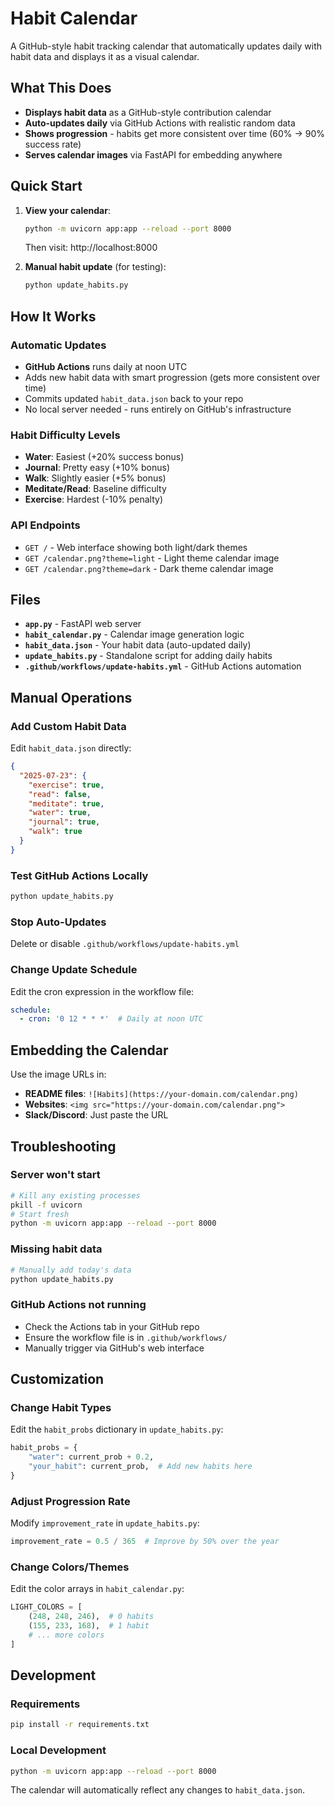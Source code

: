 # Habit Calendar

A GitHub-style habit tracking calendar that automatically updates daily with habit data and displays it as a visual calendar.

## What This Does

- **Displays habit data** as a GitHub-style contribution calendar
- **Auto-updates daily** via GitHub Actions with realistic random data
- **Shows progression** - habits get more consistent over time (60% → 90% success rate)
- **Serves calendar images** via FastAPI for embedding anywhere

## Quick Start

1. **View your calendar**: 
   ```bash
   python -m uvicorn app:app --reload --port 8000
   ```
   Then visit: http://localhost:8000

2. **Manual habit update** (for testing):
   ```bash
   python update_habits.py
   ```

## How It Works

### Automatic Updates
- **GitHub Actions** runs daily at noon UTC
- Adds new habit data with smart progression (gets more consistent over time)
- Commits updated `habit_data.json` back to your repo
- No local server needed - runs entirely on GitHub's infrastructure

### Habit Difficulty Levels
- **Water**: Easiest (+20% success bonus)
- **Journal**: Pretty easy (+10% bonus)
- **Walk**: Slightly easier (+5% bonus)
- **Meditate/Read**: Baseline difficulty
- **Exercise**: Hardest (-10% penalty)

### API Endpoints
- `GET /` - Web interface showing both light/dark themes
- `GET /calendar.png?theme=light` - Light theme calendar image
- `GET /calendar.png?theme=dark` - Dark theme calendar image

## Files

- **`app.py`** - FastAPI web server
- **`habit_calendar.py`** - Calendar image generation logic
- **`habit_data.json`** - Your habit data (auto-updated daily)
- **`update_habits.py`** - Standalone script for adding daily habits
- **`.github/workflows/update-habits.yml`** - GitHub Actions automation

## Manual Operations

### Add Custom Habit Data
Edit `habit_data.json` directly:
```json
{
  "2025-07-23": {
    "exercise": true,
    "read": false,
    "meditate": true,
    "water": true,
    "journal": true,
    "walk": true
  }
}
```

### Test GitHub Actions Locally
```bash
python update_habits.py
```

### Stop Auto-Updates
Delete or disable `.github/workflows/update-habits.yml`

### Change Update Schedule
Edit the cron expression in the workflow file:
```yaml
schedule:
  - cron: '0 12 * * *'  # Daily at noon UTC
```

## Embedding the Calendar

Use the image URLs in:
- **README files**: `![Habits](https://your-domain.com/calendar.png)`
- **Websites**: `<img src="https://your-domain.com/calendar.png">`
- **Slack/Discord**: Just paste the URL

## Troubleshooting

### Server won't start
```bash
# Kill any existing processes
pkill -f uvicorn
# Start fresh
python -m uvicorn app:app --reload --port 8000
```

### Missing habit data
```bash
# Manually add today's data
python update_habits.py
```

### GitHub Actions not running
- Check the Actions tab in your GitHub repo
- Ensure the workflow file is in `.github/workflows/`
- Manually trigger via GitHub's web interface

## Customization

### Change Habit Types
Edit the `habit_probs` dictionary in `update_habits.py`:
```python
habit_probs = {
    "water": current_prob + 0.2,
    "your_habit": current_prob,  # Add new habits here
}
```

### Adjust Progression Rate
Modify `improvement_rate` in `update_habits.py`:
```python
improvement_rate = 0.5 / 365  # Improve by 50% over the year
```

### Change Colors/Themes
Edit the color arrays in `habit_calendar.py`:
```python
LIGHT_COLORS = [
    (248, 248, 246),  # 0 habits
    (155, 233, 168),  # 1 habit
    # ... more colors
]
```

## Development

### Requirements
```bash
pip install -r requirements.txt
```

### Local Development
```bash
python -m uvicorn app:app --reload --port 8000
```

The calendar will automatically reflect any changes to `habit_data.json`. 